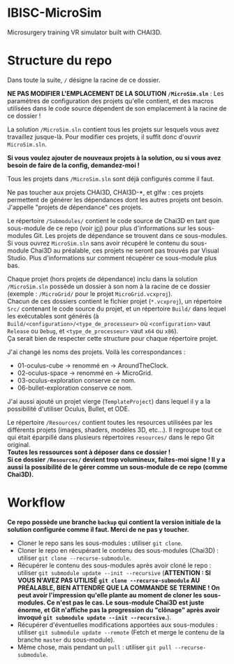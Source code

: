 # IBISC-MicroSim

Microsurgery training VR simulator built with CHAI3D.

# Structure du repo

Dans toute la suite, `/` désigne la racine de ce dossier.

**NE PAS MODIFIER L'EMPLACEMENT DE LA SOLUTION `/MicroSim.sln`** : Les paramètres de configuration des projets qu'elle contient, et des macros utilisées dans 
le code source dépendent de son emplacement à la racine de ce dossier !

La solution `/MicroSim.sln` contient tous les projets sur lesquels vous avez travaillez jusque-là. Pour modifier ces projets, il suffit donc d'ouvrir `MicroSim.sln`.

**Si vous voulez ajouter de nouveaux projets à la solution, ou si vous avez besoin de faire de la config, demandez-moi !**

Tous les projets dans `/MicroSim.sln` sont déjà configurés comme il faut.

Ne pas toucher aux projets CHAI3D, CHAI3D-*, et glfw : ces projets permettent de générer les dépendances dont les autres projets ont besoin. J'appelle "projets de dépendance" 
ces projets.

Le répertoire `/Submodules/` contient le code source de Chai3D en tant que sous-module de ce repo (voir [ici](https://git-scm.com/book/fr/v2/Utilitaires-Git-Sous-modules)) pour 
plus d'informations sur les sous-modules Git. Les projets de dépendance se trouvent dans ce sous-modules. Si vous ouvrez `MicroSim.sln` sans avoir récupéré le contenu 
du sous-module Chai3D au préalable, ces projets ne seront pas trouvés par Visual Studio. Plus d'informations sur comment récupérer ce sous-module plus bas.

Chaque projet (hors projets de dépendance) inclu dans la solution `/MicroSim.sln` possède un dossier à son nom à la racine de ce dossier (exemple : `/MicroGrid/` pour le projet 
`MicroGrid.vcxproj`). <br>
Chacun de ces dossiers contient le fichier projet (`*.vcxproj`), un répertoire `Src/` contenant le code source du projet, et un répertoire `Build/` dans lequel les exécutables 
sont générés (à `Build/<configuration>/<type_de_processeur>` où `<configuration>` vaut `Release` ou `Debug`, et `<type_de_processeur>` vaut `x64` ou `x86`). <br>
Ça serait bien de respecter cette structure pour chaque répertoire projet.

J'ai changé les noms des projets. Voilà les correspondances :
- 01-oculus-cube  -> renommé en -> AroundTheClock.
- 02-oculus-space -> renommé en -> MicroGrid.
- 03-oculus-exploration conserve ce nom.
- 06-bullet-exploration conserve ce nom.

J'ai aussi ajouté un projet vierge (`TemplateProject`) dans lequel il y a la possibilité d'utiliser Oculus, Bullet, et ODE.

Le répertoire `/Resources/` contient toutes les resources utilisées par les différents projets (images, shaders, modèles 3D, etc...). Il regroupe tout ce qui était éparpillé 
dans plusieurs répertoires `resources/` dans le repo Git original. <br>
**Toutes les ressources sont à déposer dans ce dossier !** <br>
**Si ce dossier `/Resources/` devient trop volumineux, faites-moi signe ! Il y a aussi la possibilité de le gérer comme un sous-module de ce repo (comme Chai3D).**

# Workflow

**Ce repo possède une branche `backup` qui contient la version initiale de la solution configurée comme il faut. Merci de ne pas y toucher.**

- Cloner le repo sans les sous-modules : utiliser `git clone`.
- Cloner le repo en récupérant le contenu des sous-modules (Chai3D) : utiliser `git clone --recurse-submodule`.
- Récupérer le contenu des sous-modules après avoir cloné le repo : utiliser `git submodule update --init --recursive` (**ATTENTION : SI VOUS N'AVEZ PAS UTILISÉ 
`git clone --recurse-submodule` AU PRÉALABLE, BIEN ATTENDRE QUE LA COMMANDE SE TERMINE ! On peut avoir l'impression qu'elle plante au moment de cloner les sous-modules. Ce n'est pas le cas. 
Le sous-module Chai3D est juste énorme, et Git n'affiche pas la progression du "clônage" après avoir invoqué `git submodule update --init --recursive`.**).
- Récupérer d'éventuelles modifications apportées aux sous-modules : utiliser `git submodule update --remote` (Fetch et merge le contenu de la branche `master` du sous-module).
- Même chose, mais pendant un `pull` : utiliser `git pull --recurse-submodule`.


